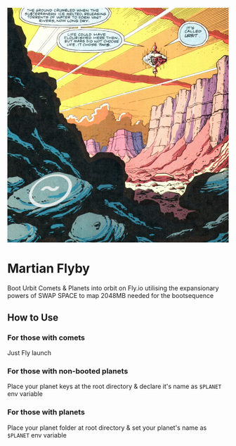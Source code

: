 <p align="center">
<img src="https://raw.githubusercontent.com/KosmonautX/fly_me_to_mars/master/martian.png">
</p>

# Martian Flyby

Boot Urbit Comets &amp; Planets into orbit on Fly.io utilising the expansionary powers of SWAP SPACE to map 2048MB needed for the bootsequence

## How to Use

### For those with comets
Just Fly launch

### For those with non-booted planets 
Place your planet keys at the root directory & declare it's name as `$PLANET` env variable

### For those with planets

Place your planet folder at root directory & set your planet's name as `$PLANET` env variable

